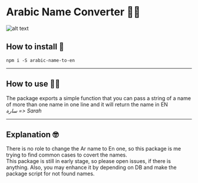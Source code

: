 # Arabic Name Converter 👳‍♂️

![alt text](https://i.ibb.co/ByDkG4P/Kapture-2019-09-09-at-12-10-26.gif)

## How to install 🧐
```
npm i -S arabic-name-to-en
```
 ---
## How to use 👨‍💻

The package exports a simple function that you can pass a string of a name of more than one name in one line and it will return the name in EN
<br />
*سارة => Sarah*

---
## Explanation 🤓

There is no role to change the Ar name to En one, so this package is me trying to find common cases to covert the names.
<br />
This package is still in early stage, so please open issues, if there is anything. Also, you may enhance it by depending on DB and make the package script for not found names.
